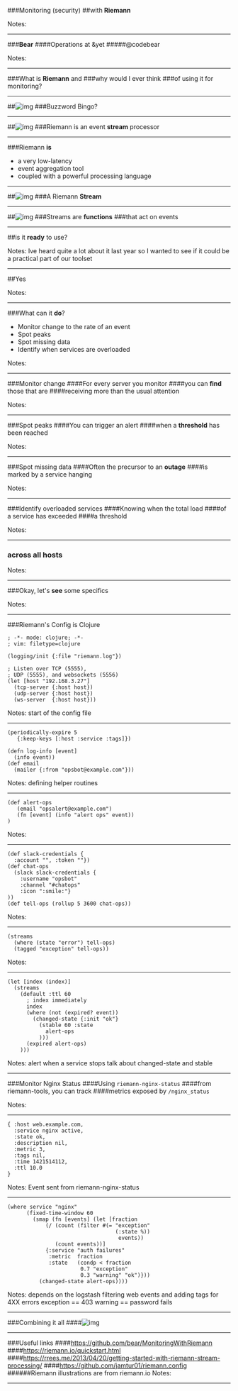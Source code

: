 ###Monitoring (security)
##with **Riemann**


Notes:




---



###**Bear**
####Operations at &yet
#####@codebear

Notes:




---



###What is **Riemann** and
###why would I ever think
###of using it for monitoring?



---



##![img](images/1556640595_b6e38f5919.jpg)
###Buzzword Bingo?



---



##![img](images/riemann_arch_diagram.png)
###Riemann is an event **stream** processor



---



###Riemann **is**
- a very low-latency
- event aggregation tool
- coupled with a powerful processing language




---



##![img](images/where-email.png)
###A Riemann **Stream**




---




##![img](images/rollup-diagram.jpg)
###Streams are **functions**
###that act on events




---



##is it **ready** to use?

Notes:
Ive heard quite a lot about it last year so I wanted to see if it could be a practical part of our toolset




---



##Yes

Notes:




---




###What can it **do**?
- Monitor change to the rate of an event
- Spot peaks
- Spot missing data
- Identify when services are overloaded

Notes:




---




###Monitor change
####For every server you monitor
####you can **find** those that are
####receiving more than the usual attention

Notes:




---




###Spot peaks
####You can trigger an alert
####when a **threshold** has been reached

Notes:




---



###Spot missing data
####Often the precursor to an **outage**
####is marked by a service hanging

Notes:




---



###Identify overloaded services
####Knowing when the total load
####of a service has exceeded
####a threshold 

Notes:




---



### **across** all hosts

Notes:




---



###Okay, let's **see** some specifics

Notes:




---



###Riemann's Config is Clojure
```
; -*- mode: clojure; -*-
; vim: filetype=clojure

(logging/init {:file "riemann.log"})

; Listen over TCP (5555), 
; UDP (5555), and websockets (5556)
(let [host "192.168.3.27"]
  (tcp-server {:host host})
  (udp-server {:host host})
  (ws-server  {:host host}))
```
Notes:
start of the config file



---



```
(periodically-expire 5 
   {:keep-keys [:host :service :tags]})

(defn log-info [event]
  (info event))
(def email
  (mailer {:from "opsbot@example.com"}))
```
Notes:
defining helper routines



---



```
(def alert-ops
   (email "opsalert@example.com")
   (fn [event] (info "alert ops" event))
)
```
Notes:



---



```
(def slack-credentials {
  :account "", :token ""})
(def chat-ops
  (slack slack-credentials {
    :username "opsbot"
    :channel "#chatops"
    :icon ":smile:"}
))
(def tell-ops (rollup 5 3600 chat-ops))
```
Notes:



---



```
(streams
  (where (state "error") tell-ops)
  (tagged "exception" tell-ops))
```
Notes:



---



```
(let [index (index)]
  (streams
    (default :ttl 60
      ; index immediately
      index
      (where (not (expired? event))
        (changed-state {:init "ok"}
          (stable 60 :state
            alert-ops
          )))
      (expired alert-ops)
    )))
```
Notes:
alert when a service stops
talk about changed-state and stable



---



###Monitor Nginx Status
####Using ```riemann-nginx-status```
####from riemann-tools, you can track
####metrics exposed by ```/nginx_status```

Notes:




---



```
{ :host web.example.com,
  :service nginx active,
  :state ok,
  :description nil,
  :metric 3,
  :tags nil,
  :time 1421514112,
  :ttl 10.0
}
```
Notes:
Event sent from riemann-nginx-status



---



```
(where service "nginx"
      (fixed-time-window 60
        (smap (fn [events] (let [fraction 
            (/ (count (filter #(= "exception" 
                                  (:state %))
                                   events))
               (count events))]
            {:service "auth failures"
             :metric  fraction
             :state   (condp < fraction 
                       0.7 "exception"
                       0.3 "warning" "ok")}))
          (changed-state alert-ops))))
```

Notes:
depends on the logstash filtering web
events and adding tags for 4XX errors
exception == 403
warning == password fails



---



###Combining it all
####![img](images/diagram.png)



---



###Useful links
####https://github.com/bear/MonitoringWithRiemann
####https://riemann.io/quickstart.html
####https://rrees.me/2013/04/20/getting-started-with-riemann-stream-processing/
####https://github.com/jamtur01/riemann.config
######Riemann illustrations are from riemann.io
Notes:




---
